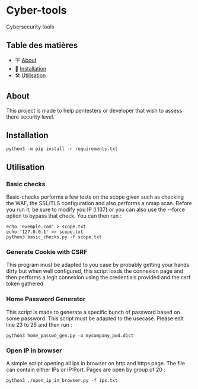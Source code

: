 # Cyber-tools
Cybersecurity tools

## Table des matières

- 🪧 [About](#about)
- 🚀 [Installation](#installation)
- 🛠️ [Utilisation](#utilisation)

## About

This project is made to help pentesters or developer that wish to assess there security level. 

## Installation 
```
python3 -m pip install -r requirements.txt
```

## Utilisation
### Basic checks

Basic-checks performs a few tests on the scope given such as checking the WAF, the SSL/TLS configuration and also performs a nmap scan. Before you run it, be sure to modify you IP (l.137) or you can also use the --force option to bypass that check. You can then run :
 ```
echo 'exemple.com' > scope.txt
echo '127.0.0.1' >> scope.txt
python3 basic_checks.py -f scope.txt
```

### Generate Cookie with CSRF

This program must be adapted to you case by probably getting your hands dirty but when well configured, this script loads the connexion page and then performs a legit connexion using the credentials provided and the csrf token gathered

### Home Password Generator

This script is made to generate a specific bunch of password based on some password. This script must be adapted to the usecase. Please edit line 23 to 26 and then run :
```
python3 home_passwd_gen.py -o mycompany_pwd.dict
```

### Open IP in browser

A simple script opening all ips in browser on http and https page. The file can contain either IPs or IP:Port. Pages are open by group of 20 :
```
python3 ./open_ip_in_browser.py -f ips.txt
```
